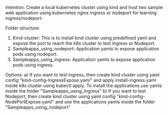 Intention:
Create a local kubernetes cluster using kind and host two sample web application using kubernetes nginx ingress or nodeport for learning ingress/nodeport.

Folder structure:
1. Kind-cluster: This is to install kind cluster using predefined yaml and expose the port to reach the k8s cluster to test Ingress or Nodeport.
2. Sampleapps_using_nodeport: Application yamls to expose application pods using nodeport.
3. Sampleapps_using_ingress: Application yamls to expose application pods using ingress.
   
Options:
   a) If you want to test ingress, then create kind cluster using yaml config "kind-config-IngressExpose.yaml" and apply install-ingress.yaml inside k8s cluster using kubectl apply. To install the applications use yamls inside the folder "Sampleapps_using_Ingress"
   b) If you want to test Nodeport, then create kind cluster using yaml config "kind-config-NodePortExpose.yaml" and use the applications yamls inside the folder "Sampleapps_using_nodeport"
 
